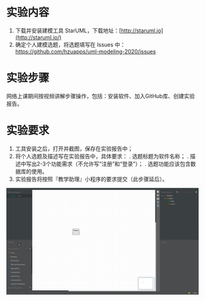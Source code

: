 # 实验内容

1. 下载并安装建模工具 StarUML，下载地址：[http://staruml.io](http://staruml.io/)
2. 确定个人建模选题，将选题填写在 Issues 中：
   https://github.com/hzuapps/uml-modeling-2020/issues

# 实验步骤

网络上课期间按视频讲解步骤操作，包括：安装软件、加入GitHub库、创建实验报告。

# 实验要求

1. 工具安装之后，打开并截图，保存在实验报告中；
2. 将个人选题及描述写在实验报告中，具体要求：
. 选题标题为软件名称；
. 描述中写出2-3个功能需求（不允许写“注册”和“登录”）；
. 选题功能应该包含数据库的使用。
3. 实验报告将按照『教学助理』小程序的要求提交（此步骤延后）。



![实验一图片](./Main.jpg)
